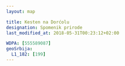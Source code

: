 ```yaml
---
layout: map

title: Kesten na Dorćolu
designation: Spomenik prirode
last_modified_at: 2018-05-31T00:23:12+02:00

WDPA: [555589087]
geoSrbija:
  L1_182: [199]
---
```

